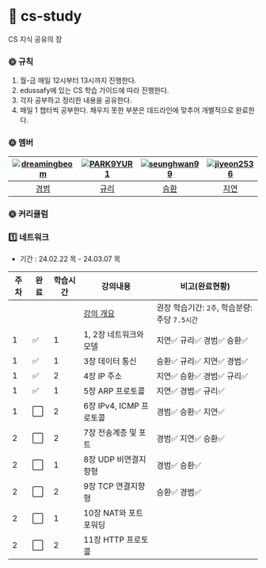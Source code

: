 # 🗽 cs-study
CS 지식 공유의 장 

### 🌞 규칙
1. 월-금 매일 12시부터 13시까지 진행한다.
2. edussafy에 있는 CS 학습 가이드에 따라 진행한다.
3. 각자 공부하고 정리한 내용을 공유한다.
4. 매일 1 챕터씩 공부한다. 채우지 못한 부분은 데드라인에 맞추어 개별적으로 완료한다.

### 🌞 멤버
|[![dreamingbeom](https://avatars.githubusercontent.com/u/128280944?v=4)](https://github.com/dreamingbeom)|[![PARK9YUR1](https://avatars.githubusercontent.com/u/132658372?v=4)](https://github.com/PARK9YUR1)|[![seunghwan99](https://avatars.githubusercontent.com/u/139419039?v=4)](https://github.com/seunghwan99)|[![jiyeon2536](https://avatars.githubusercontent.com/u/125720796?v=4)](https://github.com/jiyeon2536)|
|:-:|:-:|:-:|:-:|
|[경범](https://github.com/dreamingbeom)|[규리](https://github.com/PARK9YUR1)|[승환](https://github.com/Lim-seunghwan99)|[지연](https://github.com/jiyeon2536)|

### 🌞 커리큘럼
### 1️⃣ 네트워크 
- 기간 : 24.02.22 목 - 24.03.07 목
  
|주차|완료|학습시간|강의내용|비고(완료현황)|
| ------ | ------ | ------ | ------ | ------ |
| | | | [강의 개요](네트워크) | 권장 학습기간: `2주`, 학습분량: 주당 `7.5시간`|
|1| ✅ |1| 1, 2장 네트워크와 모델 | 지연✅ 규리✅ 경범✅ 승환✅|
|1| ✅ |1| 3장 데이터 통신 | 승환✅ 규리✅ 지연✅ 경범✅|
|1| ✅ |2| 4장 IP 주소 | 지연✅ 승환✅ 경범✅ 규리✅|
|1| ✅ |1| 5장 ARP 프로토콜 | 지연✅ 경범✅ 규리✅|
|1| ⬜ |2| 6장 IPv4, ICMP 프로토콜 | 경범✅ 승환✅ 지연✅|
|2| ⬜ |2| 7장 전송계층 및 포트 | 경범✅ 지연✅ 승환✅ |
|2| ⬜ |1| 8장 UDP 비연결지향형 | 경범✅ 승환✅ |
|2| ⬜ |2| 9장 TCP 연결지향형 | 승환✅ 경범✅ |
|2| ⬜ |1| 10장 NAT와 포트포워딩 | |
|2| ⬜ |2| 11장 HTTP 프로토콜 | |
